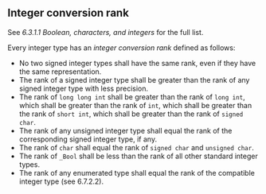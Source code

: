 ## Integer conversion rank

See *6.3.1.1 Boolean, characters, and integers* for the full list.

Every integer type has an *integer conversion rank* defined as follows:

- No two signed integer types shall have the same rank, even if they have the
  same representation.
- The rank of a signed integer type shall be greater than the rank of any
  signed integer type with less precision.
- The rank of `long long int` shall be greater than the rank of `long int`,
  which shall be greater than the rank of `int`, which shall be greater than the
  rank of `short int`, which shall be greater than the rank of `signed char`.
- The rank of any unsigned integer type shall equal the rank of the
  corresponding signed integer type, if any.
- The rank of `char` shall equal the rank of `signed char` and `unsigned char`.
- The rank of `_Bool` shall be less than the rank of all other standard integer
  types.
- The rank of any enumerated type shall equal the rank of the compatible integer
  type (see 6.7.2.2).
